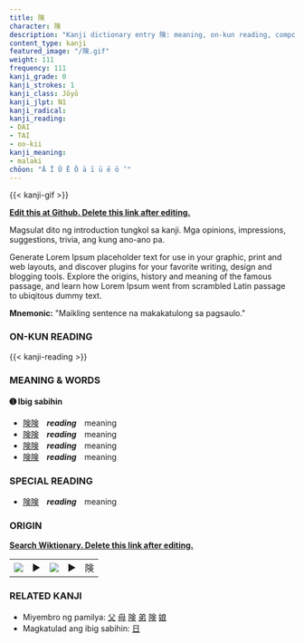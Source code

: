 ```yaml
---
title: 険
character: 険
description: "Kanji dictionary entry 険: meaning, on-kun reading, compounds, origin, related kanji"
content_type: kanji
featured_image: "/険.gif"
weight: 111
frequency: 111
kanji_grade: 0
kanji_strokes: 1
kanji_class: Jōyō
kanji_jlpt: N1
kanji_radical: 
kanji_reading: 
- DAI
- TAI
- oo-kii
kanji_meaning:
- malaki
chōon: "Ā Ī Ū Ē Ō ā ī ū ē ō ’"
---
```

[//]: # (Don't edit the line below. Kanji animated GIF code is automatically generated.)
{{< kanji-gif >}}

[//]: # (Edit below this line.)

**[Edit this at Github. Delete this link after editing.](https://github.com/tim0g/tim/tree/main/content/kanji/険/index.md)**

Magsulat dito ng introduction tungkol sa kanji. Mga opinions, impressions, suggestions, trivia, ang kung ano-ano pa.

Generate Lorem Ipsum placeholder text for use in your graphic, print and web layouts, and discover plugins for your favorite writing, design and blogging tools. Explore the origins, history and meaning of the famous passage, and learn how Lorem Ipsum went from scrambled Latin passage to ubiqitous dummy text.
 
**Mnemonic:** "Maikling sentence na makakatulong sa pagsaulo."

### ON-KUN READING

[//]: # (Don't edit the line below. ON-KUN READING code is automatically generated.)
{{< kanji-reading >}}

### MEANING & WORDS

#### ➊ **Ibig sabihin**
  - [険](../険)[険](../険)　***reading***　meaning
  - [険](../険)[険](../険)　***reading***　meaning
  - [険](../険)[険](../険)　***reading***　meaning
  - [険](../険)[険](../険)　***reading***　meaning

### SPECIAL READING
  - [険](../険)[険](../険)　***reading***　meaning

### ORIGIN

**[Search Wiktionary. Delete this link after editing.](https://wiktionary.org/wiki/険)**
<table class="kanji-table"><tr><td>
<img src="60px-険-bronze.svg.png">
</td><td>▶</td><td>
<img src="60px-険-oracle.svg.png">
</td><td>▶</td>
<td class="kanji-origin">険</td>
</tr></table>

### RELATED KANJI
- Miyembro ng pamilya: [父](../父) [母](../母) [険](../険) [弟](../弟) [険](../険) [娘](../娘)
- Magkatulad ang ibig sabihin: [日](../日)
